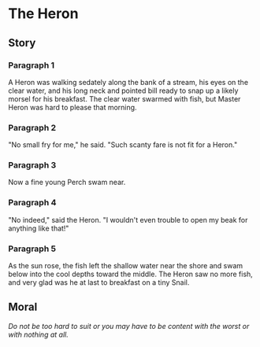 
# The Heron

## Story


### Paragraph 1

A Heron was walking sedately along the bank of a stream, his eyes on the clear water, and his long neck and pointed bill ready to snap up a likely morsel for his breakfast. The clear water swarmed with fish, but Master Heron was hard to please that morning.



### Paragraph 2

"No small fry for me," he said. "Such scanty fare is not fit for a Heron."



### Paragraph 3

Now a fine young Perch swam near.



### Paragraph 4

"No indeed," said the Heron. "I wouldn't even trouble to open my beak for anything like that!"



### Paragraph 5

As the sun rose, the fish left the shallow water near the shore and swam below into the cool depths toward the middle. The Heron saw no more fish, and very glad was he at last to breakfast on a tiny Snail.



## Moral

_Do not be too hard to suit or you may have to be content with the worst or with nothing at all._

